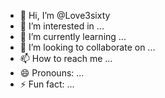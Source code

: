 - 👋 Hi, I’m @Love3sixty
- 👀 I’m interested in ...
- 🌱 I’m currently learning ...
- 💞️ I’m looking to collaborate on ...
- 📫 How to reach me ...
- 😄 Pronouns: ...
- ⚡ Fun fact: ...

<!---
Love3sixty/Love3sixty is a ✨ special ✨ repository because its `README.md` (this file) appears on your GitHub profile.
You can click the Preview link to take a look at your changes.
--->
